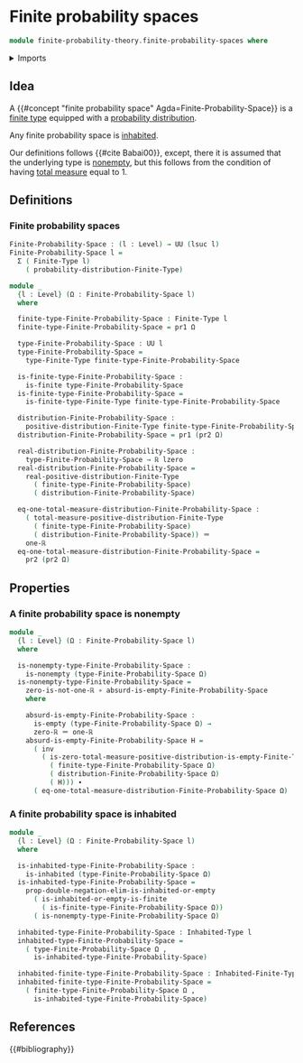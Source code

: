 # Finite probability spaces

```agda
module finite-probability-theory.finite-probability-spaces where
```

<details><summary>Imports</summary>

```agda
open import finite-probability-theory.positive-distributions-on-finite-types
open import finite-probability-theory.probability-distributions-on-finite-types

open import foundation.coproduct-types
open import foundation.dependent-pair-types
open import foundation.empty-types
open import foundation.function-types
open import foundation.identity-types
open import foundation.inhabited-types
open import foundation.propositions
open import foundation.sets
open import foundation.subtypes
open import foundation.transport-along-identifications
open import foundation.universe-levels

open import group-theory.sums-of-finite-families-of-elements-abelian-groups

open import logic.propositional-double-negation-elimination

open import real-numbers.addition-real-numbers
open import real-numbers.apartness-real-numbers
open import real-numbers.dedekind-real-numbers
open import real-numbers.positive-real-numbers
open import real-numbers.rational-real-numbers
open import real-numbers.strict-inequality-real-numbers

open import univalent-combinatorics.finite-types
open import univalent-combinatorics.inhabited-finite-types
```

</details>

## Idea

A {{#concept "finite probability space" Agda=Finite-Probability-Space}} is a
[finite type](univalent-combinatorics.finite-types.md) equipped with a
[probability distribution](finite-probability-theory.probability-distributions-on-finite-types.md).

Any finite probability space is [inhabited](foundation.inhabited-types.md).

Our definitions follows {{#cite Babai00}}, except, there it is assumed that the
underlying type is [nonempty](foundation-core.empty-types.md), but this follows
from the condition of having
[total measure](finite-probability-theory.positive-distributions-on-finite-types.md)
equal to 1.

## Definitions

### Finite probability spaces

```agda
Finite-Probability-Space : (l : Level) → UU (lsuc l)
Finite-Probability-Space l =
  Σ ( Finite-Type l)
    ( probability-distribution-Finite-Type)

module _
  {l : Level} (Ω : Finite-Probability-Space l)
  where

  finite-type-Finite-Probability-Space : Finite-Type l
  finite-type-Finite-Probability-Space = pr1 Ω

  type-Finite-Probability-Space : UU l
  type-Finite-Probability-Space =
    type-Finite-Type finite-type-Finite-Probability-Space

  is-finite-type-Finite-Probability-Space :
    is-finite type-Finite-Probability-Space
  is-finite-type-Finite-Probability-Space =
    is-finite-type-Finite-Type finite-type-Finite-Probability-Space

  distribution-Finite-Probability-Space :
    positive-distribution-Finite-Type finite-type-Finite-Probability-Space
  distribution-Finite-Probability-Space = pr1 (pr2 Ω)

  real-distribution-Finite-Probability-Space :
    type-Finite-Probability-Space → ℝ lzero
  real-distribution-Finite-Probability-Space =
    real-positive-distribution-Finite-Type
      ( finite-type-Finite-Probability-Space)
      ( distribution-Finite-Probability-Space)

  eq-one-total-measure-distribution-Finite-Probability-Space :
    ( total-measure-positive-distribution-Finite-Type
      ( finite-type-Finite-Probability-Space)
      ( distribution-Finite-Probability-Space)) ＝
    one-ℝ
  eq-one-total-measure-distribution-Finite-Probability-Space =
    pr2 (pr2 Ω)
```

## Properties

### A finite probability space is nonempty

```agda
module _
  {l : Level} (Ω : Finite-Probability-Space l)
  where

  is-nonempty-type-Finite-Probability-Space :
    is-nonempty (type-Finite-Probability-Space Ω)
  is-nonempty-type-Finite-Probability-Space =
    zero-is-not-one-ℝ ∘ absurd-is-empty-Finite-Probability-Space
    where

    absurd-is-empty-Finite-Probability-Space :
      is-empty (type-Finite-Probability-Space Ω) →
      zero-ℝ ＝ one-ℝ
    absurd-is-empty-Finite-Probability-Space H =
      ( inv
        ( is-zero-total-measure-positive-distribution-is-empty-Finite-Type
          ( finite-type-Finite-Probability-Space Ω)
          ( distribution-Finite-Probability-Space Ω)
          ( H))) ∙
      ( eq-one-total-measure-distribution-Finite-Probability-Space Ω)
```

### A finite probability space is inhabited

```agda
module _
  {l : Level} (Ω : Finite-Probability-Space l)
  where

  is-inhabited-type-Finite-Probability-Space :
    is-inhabited (type-Finite-Probability-Space Ω)
  is-inhabited-type-Finite-Probability-Space =
    prop-double-negation-elim-is-inhabited-or-empty
      ( is-inhabited-or-empty-is-finite
        ( is-finite-type-Finite-Probability-Space Ω))
      ( is-nonempty-type-Finite-Probability-Space Ω)

  inhabited-type-Finite-Probability-Space : Inhabited-Type l
  inhabited-type-Finite-Probability-Space =
    ( type-Finite-Probability-Space Ω ,
      is-inhabited-type-Finite-Probability-Space)

  inhabited-finite-type-Finite-Probability-Space : Inhabited-Finite-Type l
  inhabited-finite-type-Finite-Probability-Space =
    ( finite-type-Finite-Probability-Space Ω ,
      is-inhabited-type-Finite-Probability-Space)
```

## References

{{#bibliography}}
